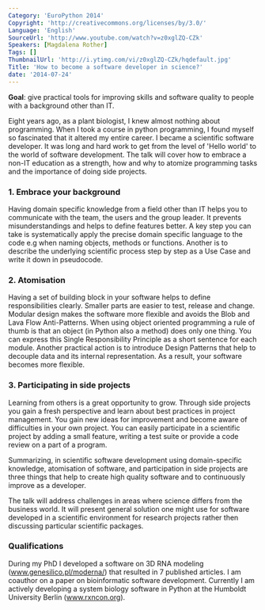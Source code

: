 ```yaml
---
Category: 'EuroPython 2014'
Copyright: 'http://creativecommons.org/licenses/by/3.0/'
Language: 'English'
SourceUrl: 'http://www.youtube.com/watch?v=z0xglZQ-CZk'
Speakers: [Magdalena Rother]
Tags: []
ThumbnailUrl: 'http://i.ytimg.com/vi/z0xglZQ-CZk/hqdefault.jpg'
Title: 'How to become a software developer in science?'
date: '2014-07-24'
---
```

**Goal**: give practical tools for improving skills and software quality to people with a background other than IT.

Eight years ago, as a plant biologist, I knew almost nothing about programming. When I took a course in python programming, I found myself so fascinated that it altered my entire career. I became a scientific software developer. It was long and hard work to get from the level of 'Hello world' to the world of software development. The talk will cover how to embrace a non-IT education as a strength, how and why to atomize programming tasks and the importance of doing side projects.

### 1. Embrace your background
Having domain specific knowledge from a field other than IT helps you to communicate with the team, the users and the group leader. It prevents misunderstandings and helps to define features better. A key step you can take is systematically apply the precise domain specific language to the code e.g when naming objects, methods or functions. Another is to describe the underlying scientific process step by step as a Use Case and write it down in pseudocode.

### 2. Atomisation
Having a set of building block in your software helps to define responsibilities clearly. Smaller parts are easier to test, release and change. Modular design makes the software more flexible and avoids the Blob and Lava Flow Anti-Patterns. When using object oriented programming a rule of thumb is that an object (in Python also a method) does only one thing. You can express this Single Responsibility Principle as a short sentence for each module. Another practical action is to introduce Design Patterns that help to decouple data and its internal representation. As a result, your software becomes more flexible.
 
### 3. Participating in side projects
Learning from others is a great opportunity to grow. Through side projects you gain a fresh perspective and learn about best practices in project management. You gain new ideas for improvement and become aware of difficulties in your own project. You can easily participate in a scientific project by adding a small feature, writing a test suite or provide a code review on a part of a program.

Summarizing, in scientific software development using domain-specific knowledge, atomisation of software, and participation in side projects are three things that help to create high quality software and to continuously improve as a developer.

The talk will address challenges in areas where science differs from the business world. It will present general solution one might use for software developed in a scientific environment for research projects rather then discussing particular scientific packages. 

### Qualifications
During my PhD I developed a software on 3D RNA modeling (www.genesilico.pl/moderna/) that resulted in 7 published articles. I am coauthor on a paper on bioinformatic software development. Currently I am actively developing a system biology software in Python at the Humboldt University Berlin (www.rxncon.org).
